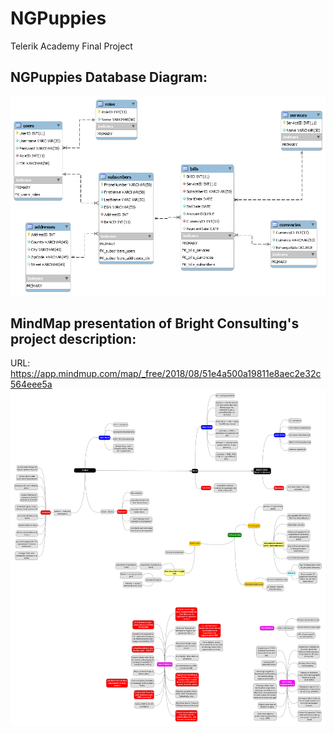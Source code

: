 # NGPuppies
Telerik Academy Final Project

## NGPuppies Database Diagram:
![Alt text](https://github.com/TeamWasp/NGPuppies/blob/master/data/ngpuppies_db_diagram.png?raw=true 'NG-Puppies database diagram')

## MindMap presentation of Bright Consulting's project description:
URL: https://app.mindmup.com/map/_free/2018/08/51e4a500a19811e8aec2e32c564eee5a
![Alt text](https://github.com/TeamWasp/NGPuppies/blob/master/data/ng-puppies-project-schema/ng-puppies-project-schema.png?raw=true 'NG-Puppies project schema')


